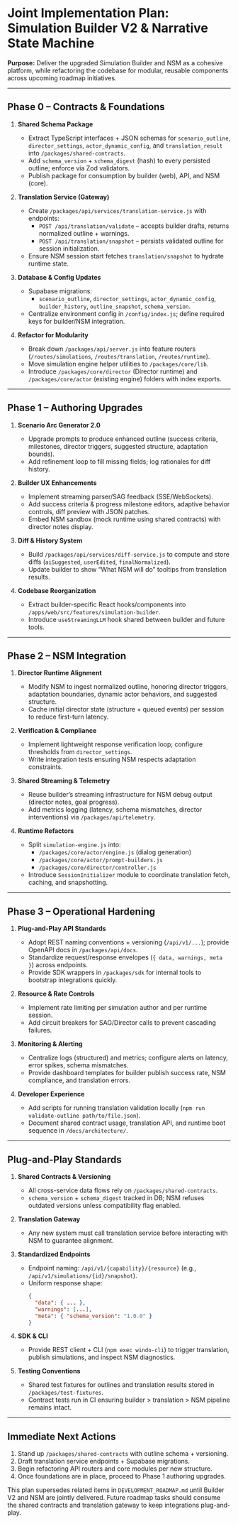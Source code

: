 # Joint Implementation Plan: Simulation Builder V2 & Narrative State Machine

**Purpose:** Deliver the upgraded Simulation Builder and NSM as a cohesive platform, while refactoring the codebase for modular, reusable components across upcoming roadmap initiatives.

---

## Phase 0 – Contracts & Foundations
1. **Shared Schema Package**
   - Extract TypeScript interfaces + JSON schemas for `scenario_outline`, `director_settings`, `actor_dynamic_config`, and `translation_result` into `/packages/shared-contracts`.
   - Add `schema_version` + `schema_digest` (hash) to every persisted outline; enforce via Zod validators.
   - Publish package for consumption by builder (web), API, and NSM (core).

2. **Translation Service (Gateway)**
   - Create `/packages/api/services/translation-service.js` with endpoints:
     - `POST /api/translation/validate` – accepts builder drafts, returns normalized outline + warnings.
     - `POST /api/translation/snapshot` – persists validated outline for session initialization.
   - Ensure NSM session start fetches `translation/snapshot` to hydrate runtime state.

3. **Database & Config Updates**
   - Supabase migrations:
     - `scenario_outline`, `director_settings`, `actor_dynamic_config`, `builder_history`, `outline_snapshot`, `schema_version`.
   - Centralize environment config in `/config/index.js`; define required keys for builder/NSM integration.

4. **Refactor for Modularity**
   - Break down `/packages/api/server.js` into feature routers (`/routes/simulations`, `/routes/translation`, `/routes/runtime`).
   - Move simulation engine helper utilities to `/packages/core/lib`.
   - Introduce `/packages/core/director` (Director runtime) and `/packages/core/actor` (existing engine) folders with index exports.

---

## Phase 1 – Authoring Upgrades
1. **Scenario Arc Generator 2.0**
   - Upgrade prompts to produce enhanced outline (success criteria, milestones, director triggers, suggested structure, adaptation bounds).
   - Add refinement loop to fill missing fields; log rationales for diff history.

2. **Builder UX Enhancements**
   - Implement streaming parser/SAG feedback (SSE/WebSockets).
   - Add success criteria & progress milestone editors, adaptive behavior controls, diff preview with JSON patches.
   - Embed NSM sandbox (mock runtime using shared contracts) with director notes display.

3. **Diff & History System**
   - Build `/packages/api/services/diff-service.js` to compute and store diffs (`aiSuggested`, `userEdited`, `finalNormalized`).
   - Update builder to show “What NSM will do” tooltips from translation results.

4. **Codebase Reorganization**
   - Extract builder-specific React hooks/components into `/apps/web/src/features/simulation-builder`.
   - Introduce `useStreamingLLM` hook shared between builder and future tools.

---

## Phase 2 – NSM Integration
1. **Director Runtime Alignment**
   - Modify NSM to ingest normalized outline, honoring director triggers, adaptation boundaries, dynamic actor behaviors, and suggested structure.
   - Cache initial director state (structure + queued events) per session to reduce first-turn latency.

2. **Verification & Compliance**
   - Implement lightweight response verification loop; configure thresholds from `director_settings`.
   - Write integration tests ensuring NSM respects adaptation constraints.

3. **Shared Streaming & Telemetry**
   - Reuse builder’s streaming infrastructure for NSM debug output (director notes, goal progress).
   - Add metrics logging (latency, schema mismatches, director interventions) via `/packages/api/telemetry`.

4. **Runtime Refactors**
   - Split `simulation-engine.js` into:
     - `/packages/core/actor/engine.js` (dialog generation)
     - `/packages/core/actor/prompt-builders.js`
     - `/packages/core/director/controller.js`
   - Introduce `SessionInitializer` module to coordinate translation fetch, caching, and snapshotting.

---

## Phase 3 – Operational Hardening
1. **Plug-and-Play API Standards**
   - Adopt REST naming conventions + versioning (`/api/v1/...`); provide OpenAPI docs in `/packages/api/docs`.
   - Standardize request/response envelopes (`{ data, warnings, meta }`) across endpoints.
   - Provide SDK wrappers in `/packages/sdk` for internal tools to bootstrap integrations quickly.

2. **Resource & Rate Controls**
   - Implement rate limiting per simulation author and per runtime session.
   - Add circuit breakers for SAG/Director calls to prevent cascading failures.

3. **Monitoring & Alerting**
   - Centralize logs (structured) and metrics; configure alerts on latency, error spikes, schema mismatches.
   - Provide dashboard templates for builder publish success rate, NSM compliance, and translation errors.

4. **Developer Experience**
   - Add scripts for running translation validation locally (`npm run validate-outline path/to/file.json`).
   - Document shared contract usage, translation API, and runtime boot sequence in `/docs/architecture/`.

---

## Plug-and-Play Standards
1. **Shared Contracts & Versioning**
   - All cross-service data flows rely on `/packages/shared-contracts`.  
   - `schema_version` + `schema_digest` tracked in DB; NSM refuses outdated versions unless compatibility flag enabled.

2. **Translation Gateway**
   - Any new system must call translation service before interacting with NSM to guarantee alignment.

3. **Standardized Endpoints**
   - Endpoint naming: `/api/v1/{capability}/{resource}` (e.g., `/api/v1/simulations/{id}/snapshot`).  
   - Uniform response shape:  
     ```json
     {
       "data": { ... },
       "warnings": [...],
       "meta": { "schema_version": "1.0.0" }
     }
     ```

4. **SDK & CLI**
   - Provide REST client + CLI (`npm exec windo-cli`) to trigger translation, publish simulations, and inspect NSM diagnostics.

5. **Testing Conventions**
   - Shared test fixtures for outlines and translation results stored in `/packages/test-fixtures`.  
   - Contract tests run in CI ensuring builder > translation > NSM pipeline remains intact.

---

## Immediate Next Actions
1. Stand up `/packages/shared-contracts` with outline schema + versioning.  
2. Draft translation service endpoints + Supabase migrations.  
3. Begin refactoring API routers and core modules per new structure.  
4. Once foundations are in place, proceed to Phase 1 authoring upgrades.

This plan supersedes related items in `DEVELOPMENT_ROADMAP.md` until Builder V2 and NSM are jointly delivered. Future roadmap tasks should consume the shared contracts and translation gateway to keep integrations plug-and-play.

